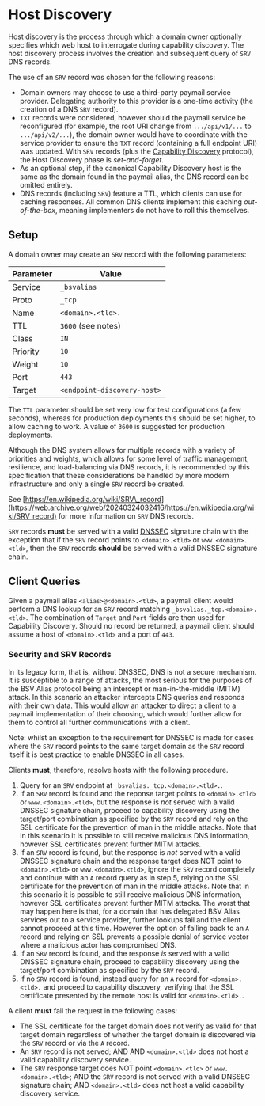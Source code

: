 # Host Discovery

Host discovery is the process through which a domain owner optionally specifies which web host to interrogate during capability discovery. The host discovery process involves the creation and subsequent query of `SRV` DNS records.

The use of an `SRV` record was chosen for the following reasons:

* Domain owners may choose to use a third-party paymail service provider. Delegating authority to this provider is a one-time activity (the creation of a DNS `SRV` record).
* `TXT` records were considered, however should the paymail service be reconfigured (for example, the root URI change from `.../api/v1/...` to `.../api/v2/...`), the domain owner would have to coordinate with the service provider to ensure the `TXT` record (containing a full endpoint URI) was updated. With `SRV` records (plus the [Capability Discovery](capability-discovery.md) protocol), the Host Discovery phase is _set-and-forget_.
* As an optional step, if the canonical Capability Discovery host is the same as the domain found in the paymail alias, the DNS record can be omitted entirely.
* DNS records (including `SRV`) feature a TTL, which clients can use for caching responses. All common DNS clients implement this caching _out-of-the-box_, meaning implementers do not have to roll this themselves.

## Setup

A domain owner may create an `SRV` record with the following parameters:

| Parameter | Value                       |
| --------- | --------------------------- |
| Service   | `_bsvalias`                 |
| Proto     | `_tcp`                      |
| Name      | `<domain>.<tld>.`           |
| TTL       | `3600` (see notes)          |
| Class     | `IN`                        |
| Priority  | `10`                        |
| Weight    | `10`                        |
| Port      | `443`                       |
| Target    | `<endpoint-discovery-host>` |

The `TTL` parameter should be set very low for test configurations (a few seconds), whereas for production deployments this should be set higher, to allow caching to work. A value of `3600` is suggested for production deployments.

Although the DNS system allows for multiple records with a variety of priorities and weights, which allows for some level of traffic management, resilience, and load-balancing via DNS records, it is recommended by this specification that these considerations be handled by more modern infrastructure and only a single `SRV` record be created.

See [https://en.wikipedia.org/wiki/SRV\_record](https://web.archive.org/web/20240324032416/https://en.wikipedia.org/wiki/SRV_record) for more information on `SRV` DNS records.

`SRV` records **must** be served with a valid [DNSSEC](https://en.wikipedia.org/wiki/Domain_Name_System_Security_Extensions) signature chain with the exception that if the `SRV` record points to `<domain>.<tld>` or `www.<domain>.<tld>`, then the `SRV` records **should** be served with a valid DNSSEC signature chain.

## Client Queries

Given a paymail alias `<alias>@<domain>.<tld>`, a paymail client would perform a DNS lookup for an `SRV` record matching `_bsvalias._tcp.<domain>.<tld>`. The combination of `Target` and `Port` fields are then used for Capability Discovery. Should no record be returned, a paymail client should assume a host of `<domain>.<tld>` and a port of `443`.

### Security and SRV Records

In its legacy form, that is, without DNSSEC, DNS is not a secure mechanism. It is susceptible to a range of attacks, the most serious for the purposes of the BSV Alias protocol being an intercept or man-in-the-middle (MITM) attack. In this scenario an attacker intercepts DNS queries and responds with their own data. This would allow an attacker to direct a client to a paymail implementation of their choosing, which would further allow for them to control all further communications with a client.

Note: whilst an exception to the requirement for DNSSEC is made for cases where the `SRV` record points to the same target domain as the `SRV` record itself it is best practice to enable DNSSEC in all cases.

Clients **must**, therefore, resolve hosts with the following procedure.

1. Query for an `SRV` endpoint at `_bsvalias._tcp.<domain>.<tld>.`.
2. If an `SRV` record is found and the reponse target points to `<domain>.<tld>` or `www.<domain>.<tld>`, but the response is _not_ served with a valid DNSSEC signature chain, proceed to capability discovery using the target/port combination as specified by the `SRV` record and rely on the SSL certificate for the prevention of man in the middle attacks. Note that in this scenario it is possible to still receive malicious DNS information, however SSL certificates prevent further MITM attacks.
3. If an `SRV` record is found, but the response is _not_ served with a valid DNSSEC signature chain and the response target does NOT point to `<domain>.<tld>` or `www.<domain>.<tld>`, ignore the `SRV` record completely and continue with an `A` record query as in step 5, relying on the SSL certificate for the prevention of man in the middle attacks. Note that in this scenario it is possible to still receive malicious DNS information, however SSL certificates prevent further MITM attacks. The worst that may happen here is that, for a domain that has delegated BSV Alias services out to a service provider, further lookups fail and the client cannot proceed at this time. However the option of falling back to an `A` record and relying on SSL prevents a possible denial of service vector where a malicious actor has compromised DNS.
4. If an `SRV` record is found, and the response _is_ served with a valid DNSSEC signature chain, proceed to capability discovery using the target/port combination as specified by the `SRV` record.
5. If no `SRV` record is found, instead query for an `A` record for `<domain>.<tld>.` and proceed to capability discovery, verifying that the SSL certificate presented by the remote host is valid for `<domain>.<tld>.`.

A client **must** fail the request in the following cases:

* The SSL certificate for the target domain does not verify as valid for that target domain regardless of whether the target domain is discovered via the `SRV` record or via the `A` record.
* An `SRV` record is not served; AND AND `<domain>.<tld>` does not host a valid capability discovery service.
* The `SRV` response target does NOT point `<domain>.<tld>` or `www.<domain>.<tld>`; AND the `SRV` record is not served with a valid DNSSEC signature chain; AND `<domain>.<tld>` does not host a valid capability discovery service.
